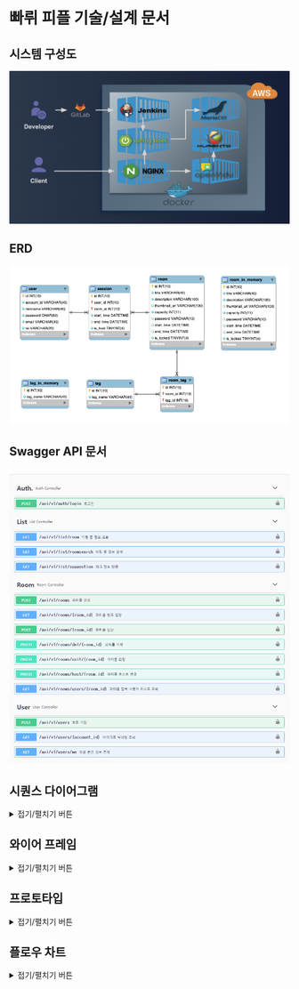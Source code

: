 # 빠뤼 피플 기술/설계 문서

## 시스템 구성도

![Architecture](./Architecture.png)

## ERD

![ERD](./ERD.png)

## Swagger API 문서

![Swagger-API](./Swagger-API.png)

## 시퀀스 다이어그램

<details>
<summary>접기/펼치기 버튼</summary>
<div markdown="1">

* 파티룸 리스트 조회

![List](./Sequence-Diagram/List.png)

* 파티룸 리스트 검색

![Search](./Sequence-Diagram/Search.png)

* 방 생성

![Create](./Sequence-Diagram/Create.png)

* 방 퇴장

![Exit](./Sequence-Diagram/Exit.png)

* 채팅

![Chat](./Sequence-Diagram/Chat.png)

* 룰렛

![Roulette](./Sequence-Diagram/Roulette.png)

* 타이머

![Timer](./Sequence-Diagram/Timer.png)

</div>
</details>

## 와이어 프레임

<details>
<summary>접기/펼치기 버튼</summary>
<div markdown="1">

* 랜딩 페이지

![Landing-Page](./Wireframe/Landing-Page.png)

* 메인 페이지

![Main-Page](./Wireframe/Main-Page.png)

* 파티룸 페이지

![Partyroom-Page](./Wireframe/Partyroom-Page.png)

* 파티룸 컴포넌트 배치 및 Modal

![Contents-Component](./Wireframe/Contents-Component.png)

* 파티룸 꾸미기 Modal

![Partyroom-Customizing-Modal](./Wireframe/Partyroom-Customizing-Modal.png)

* 화면 꾸미기 Modal

![Display-Customizing-Modal](./Wireframe/Display-Customizing-Modal.png)

</div>
</details>

## 프로토타입

<details>
<summary>접기/펼치기 버튼</summary>
<div markdown="1">

### 랜딩 페이지

![Landing-Page](./Prototype/Landing-Page.png)

### 메인 페이지

* 메인 페이지

![Main-Page](./Prototype/Main-Page/Main-Page.png)

* 로그인 Modal

![Login-Modal](./Prototype/Main-Page/Login-Modal.png)

* 회원가입 Modal

![Signin-Modal](./Prototype/Main-Page/Signin-Modal.png)

* 방 생성 Modal

![Create-Partyroom-Modal](./Prototype/Main-Page/Create-Partyroom-Modal.png)

* 방 입장 Modal

![Enter-Password-Modal](./Prototype/Main-Page/Enter-Password-Modal.png)

### 파티룸 페이지

* 파티룸 메인 페이지

![Partyroom-Page](./Prototype/Partyroom-Page/Partyroom-Page.png)

* 파티룸 꾸미기 Modal

![Partyroom-Customizing-Modal](./Prototype/Partyroom-Page/Partyroom-Customizing-Modal.png)

* 비디오 꾸미기 Modal

![Video-Customizing-Modal](./Prototype/Partyroom-Page/Video-Customizing-Modal.png)

* 룰렛 기능

![Roulette](./Prototype/Partyroom-Page/Roulette.png)

* 화이트보드 기능

![WhiteBoard](./Prototype/Partyroom-Page/WhiteBoard.png)

* 타이머 Modal

![Timer-Modal](./Prototype/Partyroom-Page/Timer-Modal.png)

* 투표 생성 Modal

![Vote-Create-Modal](./Prototype/Partyroom-Page/Vote-Create-Modal.png)

* 투표 Modal

![Vote-Modal](./Prototype/Partyroom-Page/Vote-Modal.png)

</div>
</details>

## 플로우 차트

<details>
<summary>접기/펼치기 버튼</summary>
<div markdown="1">

* 로그인

![Login](./Flow-Chart/Login.jpg)

* 로그아웃

![Logout](./Flow-Chart/Logout.jpg)

* 회원가입

![Signup](./Flow-Chart/Signup.jpg)

* 파티룸 제목 검색

![Search-Title](./Flow-Chart/Search-Title.jpg)

* 파티룸 내용 검색

![Search-Description](./Flow-Chart/Search-Description.jpg)

* 파티룸 해시태그 검색

![Search-Hashtag](./Flow-Chart/Search-Hashtag.jpg)

* 파티룸 생성

![Partyroom-Create](./Flow-Chart/Partyroom-Create.jpg)

* 파티룸 입장

![Partyroom-Entry](./Flow-Chart/Partyroom-Entry.jpg)

* 파티룸 퇴장

![Partyroom-Exit](./Flow-Chart/Partyroom-Exit.jpg)

* 전체 채팅

![Chat-All](./Flow-Chart/Chat-All.jpg)

* 개인 채팅

![Chat-Private](./Flow-Chart/Chat-Private.jpg)

* 카메라 온오프

![Cam-OnOff](./Flow-Chart/Cam-OnOff.jpg)

* 비디오 수신

![Cam-Receive](./Flow-Chart/Cam-Receive.jpg)

* 비디오 송신

![Cam-Send](./Flow-Chart/Cam-Send.jpg)

* 비디오 커스텀

![Cam-Custom](./Flow-Chart/Cam-Custom.jpg)

* 마이크 온오프

![Audio-OnOff](./Flow-Chart/Audio-OnOff.jpg)

* 오디오 수신

![Audio-Recive](./Flow-Chart/Audio-Recive.jpg)

* 오디오 송신

![Audio-Send](./Flow-Chart/Audio-Send.jpg)

* 오디오 커스텀

![Audio-Custom](./Flow-Chart/Audio-Custom.jpg)

* 타이머

![Timer](./Flow-Chart/Timer.jpg)

* 룰렛

![Roulette](./Flow-Chart/Roulette.jpg)

* 투표

![Vote](./Flow-Chart/Vote.jpg)

* 화이트보드

![Whiteboard](./Flow-Chart/Whiteboard.jpg)

</div>
</details>
